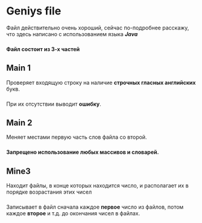 # Geniys file
Файл действительно очень хороший, сейчас по-подробнее расскажу, что здесь написано с использованием языка ***Java***
###
**Файл состоит из 3-х частей**
## Main 1
Проверяет входящую строку на наличие **строчных гласных английских** букв.
###
При их отсутствии выводит **ошибку**.
## Main 2
Меняет местами первую часть слов файла со второй.
###
**Запрещено использование любых массивов и словарей.**
## Mine3
Находит файлы, в конце которых находится число, и располагает их в порядке возрастания этих чисел
###
Записывает в файл сначала каждое **первое** число из файлов, потом каждое **второе** и т.д. до окончания чисел в файлах.
